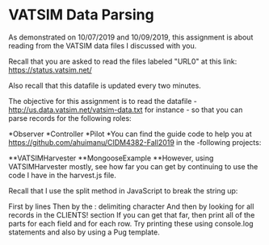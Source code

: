 # VATSIM Data Parsing

As demonstrated on 10/07/2019 and 10/09/2019, this assignment is about reading from the VATSIM data files I discussed with you.

Recall that you are asked to read the files labeled "URL0" at this link:  https://status.vatsim.net/

Also recall that this datafile is updated every two minutes.

The objective for this assignment is to read the datafile - http://us.data.vatsim.net/vatsim-data.txt for instance - so that you can parse records for the following roles:

*Observer
*Controller
*Pilot
*You can find the guide code to help you at https://github.com/ahuimanu/CIDM4382-Fall2019 in the -following projects:

**VATSIMHarvester
**MongooseExample
**However, using VATSIMHarvester mostly, see how far you can get by continuing to use the code I have in the harvest.js file.

Recall that I use the split method in JavaScript to break the string up:

First by lines
Then by the : delimiting character
And then by looking for all records in the CLIENTS! section
If you can get that far, then print all of the parts for each field and for each row.  Try printing these using console.log statements and also by using a Pug template.

